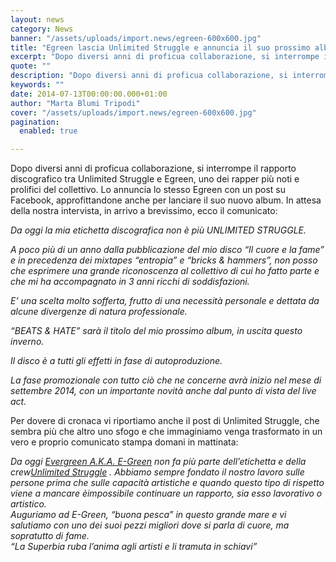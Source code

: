 ```yaml
---
layout: news
category: News
banner: "/assets/uploads/import.news/egreen-600x600.jpg"
title: "Egreen lascia Unlimited Struggle e annuncia il suo prossimo album"
excerpt: "Dopo diversi anni di proficua collaborazione, si interrompe il rapporto discografico tra Unlimited Struggle e Egreen, uno dei rapper più noti e prolifici del collettivo. Lo annuncia lo stesso Egreen con un post su Facebook, approfittandone anche per lanciare il suo nuovo album. In attesa della nostra intervista, in arrivo a brevissimo, ecco il comunicato: [&hellip"
quote: ""
description: "Dopo diversi anni di proficua collaborazione, si interrompe il rapporto discografico tra Unlimited Struggle e Egreen, uno dei rapper più noti e prolifici del collettivo. Lo annuncia lo stesso Egreen con un post su Facebook, approfittandone anche per lanciare il suo nuovo album. In attesa della nostra intervista, in arrivo a brevissimo, ecco il comunicato: [&hellip"
keywords: ""
date: 2014-07-13T00:00:00.000+01:00
author: "Marta Blumi Tripodi"
cover: "/assets/uploads/import.news/egreen-600x600.jpg"
pagination:
  enabled: true

---
```


[](https://hotmc.com/wp-content/uploads/2013/02/egreen.jpg)

Dopo diversi anni di proficua collaborazione, si interrompe il rapporto discografico tra Unlimited Struggle e Egreen, uno dei rapper più noti e prolifici del collettivo. Lo annuncia lo stesso Egreen con un post su Facebook, approfittandone anche per lanciare il suo nuovo album. In attesa della nostra intervista, in arrivo a brevissimo, ecco il comunicato:

_Da oggi la mia etichetta discografica non è più UNLIMITED STRUGGLE._

_A poco più di un anno dalla pubblicazione del mio disco “Il cuore e la fame” e in precedenza dei mixtapes “entropia” e “bricks & hammers”, non posso che esprimere una grande riconoscenza al collettivo di cui ho fatto parte e che mi ha accompagnato in 3 anni ricchi di soddisfazioni._

_E’ una scelta molto sofferta, frutto di una necessità personale e dettata da alcune divergenze di natura professionale._

_“BEATS & HATE” sarà il titolo del mio prossimo album, in uscita questo inverno._

_Il disco è a tutti gli effetti in fase di autoproduzione._

_La fase promozionale con tutto ciò che ne concerne avrà inizio nel mese di settembre 2014, con un importante novità anche dal punto di vista del live act._

Per dovere di cronaca vi riportiamo anche il post di Unlimited Struggle, che sembra più che altro uno sfogo e che immaginiamo venga trasformato in un vero e proprio comunicato stampa domani in mattinata:

_Da oggi [Evergreen A.K.A. E-Green](https://www.facebook.com/EvergreenE.Green) non fa più parte dell’etichetta e della crew[Unlimited Struggle](https://www.facebook.com/unlimitedstruggle) . Abbiamo sempre fondato il nostro lavoro sulle persone prima che sulle capacità artistiche e quando questo tipo di rispetto viene a mancare èimpossibile continuare un rapporto, sia esso lavorativo o artistico._   
_Auguriamo ad E-Green, “buona pesca” in questo grande mare e vi salutiamo con uno dei suoi pezzi migliori dove si parla di cuore, ma sopratutto di fame._  
_“La Superbia ruba l’anima agli artisti e li tramuta in schiavi”_